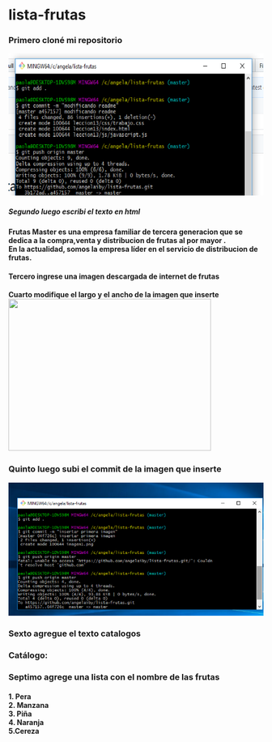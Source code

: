 # lista-frutas
### **Primero** cloné mi repositorio
![Alt-text](imagen1.png)
##### **Segundo** luego escribi el texto en html
#### **Frutas Master**</b> es una empresa familiar de tercera generacion que se dedica a la compra,venta y distribucion de frutas al por mayor .<br>En la actualidad, somos la empresa líder en el servicio de distribucion de frutas.</h4>
#### **Tercero** ingrese una imagen descargada de internet de frutas
#### **Cuarto** modifique el largo y el ancho de la imagen que inserte <img src="http://www.traza.net/wp-content/uploads/2017/01/frutas-verduras.jpg" width="400" height="300"/><br>
### **Quinto** luego subi el commit de la imagen que inserte
![Alt-text](imagen2.png)
### **Sexto** agregue el texto catalogos   <h3> <b>Catálogo:</b></h3>
### **Septimo** agrege una lista con el nombre de las frutas <h4> 1. Pera <br> 2. Manzana <br> 3. Piña <br> 4. Naranja <br> 5.Cereza </h4>
